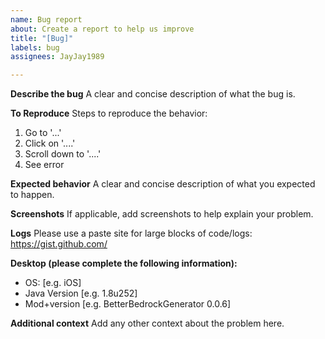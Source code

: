 ```yaml
---
name: Bug report
about: Create a report to help us improve
title: "[Bug]"
labels: bug
assignees: JayJay1989

---
```


**Describe the bug**
A clear and concise description of what the bug is.

**To Reproduce**
Steps to reproduce the behavior:
1. Go to '...'
2. Click on '....'
3. Scroll down to '....'
4. See error

**Expected behavior**
A clear and concise description of what you expected to happen.

**Screenshots**
If applicable, add screenshots to help explain your problem.

**Logs**
Please use a paste site for large blocks of code/logs: https://gist.github.com/

**Desktop (please complete the following information):**
 - OS: [e.g. iOS]
 - Java Version [e.g. 1.8u252]
 - Mod+version [e.g. BetterBedrockGenerator 0.0.6]

**Additional context**
Add any other context about the problem here.
